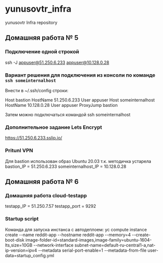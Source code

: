 # yunusovtr_infra
yunusovtr Infra repository


## Домашняя работа № 5
### Подключение одной строкой
ssh -J appuser@51.250.6.233 appuser@10.128.0.28

### Вариант решения для подключения из консоли по команде `ssh someinternalhost`
Внести в ~/.ssh/config строки:

Host bastion
  HostName 51.250.6.233
  User appuser
Host someinternalhost
  HostName 10.128.0.28
  User appuser
  ProxyJump bastion

Затем можно подключаться командой
ssh someinternalhost

### Дополнительное задание Lets Encrypt
https://51.250.6.233.sslip.io/

### Pritunl VPN
Для bastion использован образ Ubuntu 20.03 т.к. методичка устарела
bastion_IP = 51.250.6.233
someinternalhost_IP = 10.128.0.28

## Домашняя работа № 6

### Домашняя работа cloud-testapp
testapp_IP = 51.250.7.57
testapp_port = 9292

### Startup script
Команда для запуска инстанса с автодеплоем:
yc compute instance create --name reddit-app --hostname reddit-app --memory=4 --create-boot-disk image-folder-id=standard-images,image-family=ubuntu-1604-lts,size=10GB  --network-interface subnet-name=default-ru-central1-a,nat-ip-version=ipv4 --metadata serial-port-enable=1 --metadata-from-file user-data=startup_config.yml
